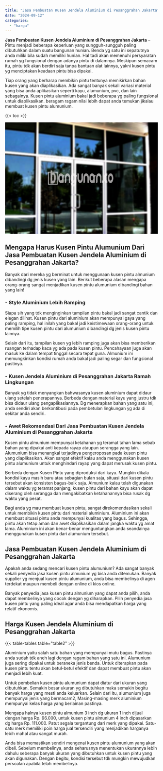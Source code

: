 ```yaml
---
title: "Jasa Pembuatan Kusen Jendela Aluminium di Pesanggrahan Jakarta"
date: "2024-09-12"
categories: 
  - "harga"
---
```


**Jasa Pembuatan Kusen Jendela Aluminium di Pesanggrahan Jakarta** – Pintu menjadi beberapa keperluan yang sungguh-sungguh paling dibutuhkan dalam suatu bangunan hunian. Benda yg satu ini sepatutnya anda miliki bila sudah memiliki hunian. Hal tadi akan memenuhi persyaratan rumah yg fungsional dengan adanya pintu di dalamnya. Meskipun semacam itu, pintu tdk akan berdiri saja tanpa bantuan alat lainnya, yakni kusen pintu yg menciptakan keadaan pintu bisa dipakai.

Tiap orang yang berharap membikin pintu tentunya memikirkan bahan kusen yang akan diaplikasikan. Ada sangat banyak sekali variasi material yang bisa anda aplikasikan seperti kayu, alumunium, pvc, dan lain sebagainya. Kusen pintu aluminium bakal jadi beberapa yg paling fungsional untuk diaplikasikan. beragam ragam nilai lebih dapat anda temukan jikalau membuat kusen pintu alumunium.

{{< toc >}}

![Jasa Pembuatan Kusen Jendela Aluminium di Pesanggrahan Jakarta](/images/harga-kusen-jendela-alumunium-15.png)

## Mengapa Harus Kusen Pintu Alumunium Dari Jasa Pembuatan Kusen Jendela Aluminium di Pesanggrahan Jakarta?

Banyak dari mereka yg berminat untuk menggunaan kusen pintu almunium dibandingi dg jenis kusen yang lain. Berikut beberapa alasan mengapa orang-orang sangat menjadikan kusen pintu alumunium dibandingi bahan yang lain!

### \- Style Aluminium Lebih Ramping

Siapa sih yang tdk menginginkan tampilan pintu bakal jadi sangat cantik dan elegan dilihat. Kusen pintu dari aluminium akan mempunyai gaya yang paling ramping, hal inilah yang bakal jadi keistimewaan orang-orang untuk memilih tipe kusen pintu dari alumunium dibandingi dg jenis kusen pintu lainnya.

Selain dari itu, tampilan kusen yg lebih ramping juga akan bisa memberikan ruangan terhadap kaca yg ada pada kusen pintu. Pencahayaan juga akan masuk ke dalam tempat tinggal secara tepat guna. Almunium ini memungkinkan kondisi rumah anda bakal jadi paling segar dan fungsional pastinya.

### \- Kusen Jendela Aluminium di Pesanggrahan Jakarta Ramah Lingkungan

Banyak yg tidak menyangkan bahwasanya kusen aluminium dapat didaur ulang setelah penerapannya. Berbeda dengan material kayu yang justru tdk bisa didaur ulang pengaplikasiannya. Dg menerapkan bahan yang satu ini, anda sendiri akan berkontibusi pada pembetulan lingkungan yg ada di sekitar anda sendiri.

### \- Awet Rekomendasi Dari Jasa Pembuatan Kusen Jendela Aluminium di Pesanggrahan Jakarta

Kusen pintu almunium mempunyai ketahanan yg teramat tahan lama sebab bahan yang dipakai anti kepada rayap ataupun serangga yang lain. Alumunium bisa menangkal terjadinya pengeroposan pada kusen pintu yang diaplikasikan. Akan sangat efektif kalau anda menggunakan kusen pintu alumunium untuk menghindari rayap yang dapat merusak kusen pintu.

Berbeda dengan Kusen Pintu yang diproduksi dari kayu. Mungkin dikala kondisi kayu masih baru atau sebagian bulan saja, situasi dari kusen pintu tersebut akan konsisten bagus-baik saja. Almunium kalau telah digunakan dalam waktu yg teramat panjang, kusen pintu dari bahan kayu akan dapat diserang oleh serangga dan mengakibatkan ketahanannya bisa rusak dg waktu yang pesat.

Bagi anda yg mau membuat kusen pintu, sangat direkomendasikan sekali untuk membikin kusen pintu dari material aluminium. Aluminium ini akan membuat situasi pintu anda mempunyai kualitas yang bagus. Sehingga, pintu akan tetap aman dan awet diaplikasikan dalam jangka waktu yg amat lama. Aluminium ini akan benar-benar menguntungkan anda seandainya menggunakan kusen pintu dari alumunium tersebut.

## Jasa Pembuatan Kusen Jendela Aluminium di Pesanggrahan Jakarta

Apakah anda sedang mencari kusen pintu alumunium? Ada sangat banyak sekali penyedia jasa kusen pintu almunium yg bisa anda ditemukan. Banyak supplier yg menjual kusen pintu alumunium, anda bisa membelinya di agen terdekat maupun membeli dengan online di kios online.

Banyak penyedia jasa kusen pintu almunium yang dapat anda pilih, anda dapat membelinya yang cocok dengan yg diharapkan. Pilih penyedia jasa kusen pintu yang paling ideal agar anda bisa mendapatkan harga yang relatif ekonomis.

## Harga Kusen Jendela Aluminium di Pesanggrahan Jakarta

{{< table-tables table="table2" >}}

Aluminium yaitu salah satu bahan yang mempunyai mutu bagus. Pastinya anda sudah tdk aneh lagi dengan ragam bahan yang satu ini. Alumunium juga sering dipakai untuk beraneka jenis benda. Untuk diterapkan pada kusen pintu tentu akan betul-betul efektif dan dapat membuat pintu akan menjadi lebih kuat.

Untuk pembelian kusen pintu alumunium dapat diatur dari ukuran yang dibutuhkan. Semakin besar ukuran yg dibutuhkan maka semakin begitu banyak harga yang mesti anda keluarkan. Selain dari itu, alumunium juga mempunyai jenis yang bermacam2, Masing-masing merk aluminium mempunyai kelas harga yang berlainan pastinya.

Mengapa halnya kusen pintu almunium 3 inch dg ukuran 1 inch dijual dengan harga Rp. 96.000, untuk kusen pintu almunium 4 inch dipasarkan dg harga Rp. 111.000. Patut segala tergantung dari merk yang dipakai. Satu-satu merk memiliki poin harga jual tersendiri yang menjadikan harganya lebih mahal atau sangat murah.

Anda bisa memastikan sendiri mengenai kusen pintu alumunium yang akan dibeli. Sebelum membelinya, anda seharusnya menentukan ukurannya lebih dahulu seberapa banyak ukuran yang dibutuhkan untuk kusen pintu yang akan digunakan. Dengan begitu, kondisi tersebut tdk mungkin mewujudkan persoalan apabila telah membelinya.
